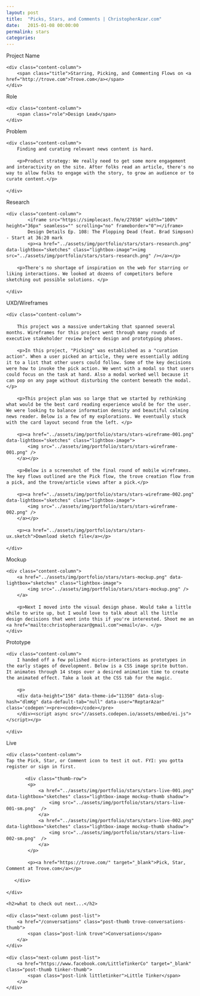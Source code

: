 ```yaml
---
layout: post
title:  "Picks, Stars, and Comments | ChristopherAzar.com"
date:   2015-01-08 00:00:00
permalink: stars
categories:
---
```


<!-- Begin Hero Row -->
<div class="hero row trove-stars-hero">
</div>

<!-- Begin Title Row -->
<div class="row title">
    <div class="label-column">
        <div>Project Name</div>
    </div>

    <div class="content-column">
        <span class="title">Starring, Picking, and Commenting Flows on <a href="http://trove.com">Trove.com</a></span>
    </div>
</div>

<!-- Begin Role Row -->
<div class="row role">
    <div class="label-column">
        <div>Role</div>
    </div>

    <div class="content-column">
        <span class="role">Design Lead</span>
    </div>
</div>



<!-- Begin Problem Row -->
<div class="row problem">
    <div class="label-column">
        Problem
    </div>

    <div class="content-column">
        Finding and curating relevant news content is hard.

        <p>Product strategy: We really need to get some more engagement and interactivity on the site. After folks read an article, there's no way to allow folks to engage with the story, to grow an audience or to curate content.</p>

    </div>
</div>

<!-- Begin Research Row -->
<div class="row research">
    <div class="label-column">
        Research
    </div>

    <div class="content-column">
            <iframe src="https://simplecast.fm/e/27850" width="100%" height="36px" seamless="" scrolling="no" frameborder="0"></iframe>
            Design Details Ep. 108: The Flopping Dead (feat. Brad Simpson) - Start at 36:20 mark
            <p><a href="../assets/img/portfolio/stars/stars-research.png" data-lightbox="sketches" class="lightbox-image"><img src="../assets/img/portfolio/stars/stars-research.png" /></a></p>

        <p>There's no shortage of inspiration on the web for starring or liking interactions. We looked at dozens of competitors before sketching out possible solutions. </p>

    </div>
</div>

<!-- Begin Sketches Row
<div class="row sketches">
    <div class="label-column">
        Sketches
    </div>

    <div class="content-column">

    </div>
</div>-->

<!-- Begin UX row -->
<div class="row Rx">
    <div class="label-column">
        UXD/Wireframes
    </div>

    <div class="content-column">

        This project was a massive undertaking that spanned several months. Wireframes for this project went through many rounds of executive stakeholder review before design and prototyping phases.

        <p>In this project, "Picking" was established as a "curation action". When a user picked an article, they were essentially adding it to a list that other users could follow. Some of the key decisions were how to invoke the pick action. We went with a modal so that users could focus on the task at hand. Also a modal worked well because it can pop on any page without disturbing the content beneath the modal.</p>

        <p>This project plan was so large that we started by rethinking what would be the best card reading experience would be for the user. We were looking to balance information density and beautiful calming news reader. Below is a few of my explorations. We eventually stuck with the card layout second from the left. </p>

        <p><a href="../assets/img/portfolio/stars/stars-wireframe-001.png" data-lightbox="sketches" class="lightbox-image">
            <img src="../assets/img/portfolio/stars/stars-wireframe-001.png" />
        </a></p>

        <p>Below is a screenshot of the final round of mobile wireframes. The key flows outlined are the Pick flow, the trove creation flow from a pick, and the trove/article views after a pick.</p>

        <p><a href="../assets/img/portfolio/stars/stars-wireframe-002.png" data-lightbox="sketches" class="lightbox-image">
            <img src="../assets/img/portfolio/stars/stars-wireframe-002.png" />
        </a></p>

        <p><a href="../assets/img/portfolio/stars/stars-ux.sketch">Download sketch file</a></p>

    </div>
</div>

<!-- Begin Mockup Row -->
<div class="row mockup">
    <div class="label-column">
        Mockup
    </div>

    <div class="content-column">
        <a href="../assets/img/portfolio/stars/stars-mockup.png" data-lightbox="sketches" class="lightbox-image">
            <img src="../assets/img/portfolio/stars/stars-mockup.png" />
        </a>

        <p>Next I moved into the visual design phase. Would take a little while to write up, but I would love to talk about all the little design decisions that went into this if you're interested. Shoot me an <a href="mailto:christopherazar@gmail.com">email</a>. </p>
    </div>

</div>


<!-- Begin Prototype Row -->
<div class="row prototype">
    <div class="label-column">
        Prototype
    </div>

    <div class="content-column">
        I handed off a few polished micro-interactions as prototypes in the early stages of development. Below is a CSS image sprite button. It animates through 14 steps over a desired animation time to create the animated effect. Take a look at the CSS tab for the magic.

        <p>
        <div data-height="156" data-theme-id="11350" data-slug-hash="dlmKg" data-default-tab="null" data-user="ReptarAzar" class='codepen'><pre><code></code></pre>
        </div><script async src="//assets.codepen.io/assets/embed/ei.js"></script></p>

    </div>
</div>

<!-- Begin Live Row -->
<div class="row live">
    <div class="label-column">
        Live
    </div>

    <div class="content-column">
    Tap the Pick, Star, or Comment icon to test it out. FYI: you gotta register or sign in first.

           <div class="thumb-row">
            <p>
                <a href="../assets/img/portfolio/stars/stars-live-001.png" data-lightbox="sketches" class="lightbox-image mockup-thumb shadow">
                    <img src="../assets/img/portfolio/stars/stars-live-001-sm.png"  />
                </a>
                <a href="../assets/img/portfolio/stars/stars-live-002.png" data-lightbox="sketches" class="lightbox-image mockup-thumb shadow">
                    <img src="../assets/img/portfolio/stars/stars-live-002-sm.png"  />
                </a>
            </p>

            <p><a href="https://trove.com/" target="_blank">Pick, Star, Comment at Trove.com</a></p>

       </div>

    </div>
</div>

<!-- Begin Next Row -->
<div class="row next">

    <h2>what to check out next...</h2>

    <div class="next-column post-list">
        <a href="/conversations" class="post-thumb trove-conversations-thumb">
            <span class="post-link trove">Conversations</span>
        </a>
    </div>

    <div class="next-column post-list">
        <a href="https://www.facebook.com/LittleTinkerCo" target="_blank" class="post-thumb tinker-thumb">
            <span class="post-link littletinker">Little Tinker</span>
        </a>
    </div>
</div>
